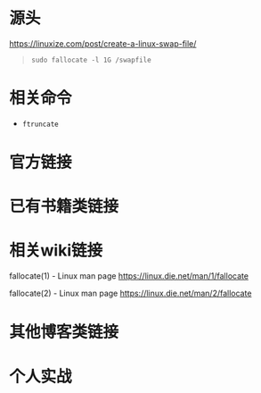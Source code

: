 
# 源头

https://linuxize.com/post/create-a-linux-swap-file/
> `sudo fallocate -l 1G /swapfile`

# 相关命令

- `ftruncate`

# 官方链接

# 已有书籍类链接

# 相关wiki链接

fallocate(1) - Linux man page https://linux.die.net/man/1/fallocate

fallocate(2) - Linux man page https://linux.die.net/man/2/fallocate

# 其他博客类链接

# 个人实战

